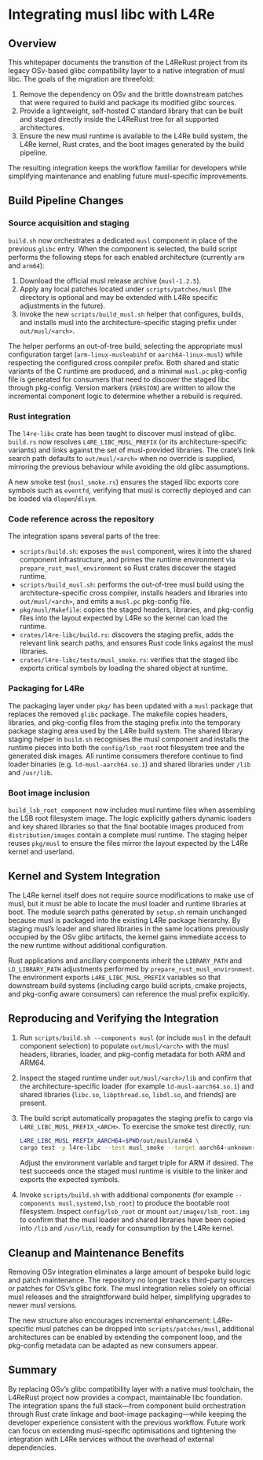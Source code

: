 # Integrating musl libc with L4Re

## Overview

This whitepaper documents the transition of the L4ReRust project from its
legacy OSv-based glibc compatibility layer to a native integration of musl
libc. The goals of the migration are threefold:

1. Remove the dependency on OSv and the brittle downstream patches that were
   required to build and package its modified glibc sources.
2. Provide a lightweight, self-hosted C standard library that can be built and
   staged directly inside the L4ReRust tree for all supported architectures.
3. Ensure the new musl runtime is available to the L4Re build system, the L4Re
   kernel, Rust crates, and the boot images generated by the build pipeline.

The resulting integration keeps the workflow familiar for developers while
simplifying maintenance and enabling future musl-specific improvements.

## Build Pipeline Changes

### Source acquisition and staging

`build.sh` now orchestrates a dedicated `musl` component in place of the
previous `glibc` entry. When the component is selected, the build script
performs the following steps for each enabled architecture (currently `arm`
and `arm64`):

1. Download the official musl release archive (`musl-1.2.5`).
2. Apply any local patches located under `scripts/patches/musl` (the directory
   is optional and may be extended with L4Re specific adjustments in the
   future).
3. Invoke the new `scripts/build_musl.sh` helper that configures, builds, and
   installs musl into the architecture-specific staging prefix under
   `out/musl/<arch>`.

The helper performs an out-of-tree build, selecting the appropriate musl
configuration target (`arm-linux-musleabihf` or `aarch64-linux-musl`) while
respecting the configured cross compiler prefix. Both shared and static
variants of the C runtime are produced, and a minimal `musl.pc` pkg-config
file is generated for consumers that need to discover the staged libc through
pkg-config. Version markers (`VERSION`) are written to allow the incremental
component logic to determine whether a rebuild is required.

### Rust integration

The `l4re-libc` crate has been taught to discover musl instead of glibc.
`build.rs` now resolves `L4RE_LIBC_MUSL_PREFIX` (or its architecture-specific
variants) and links against the set of musl-provided libraries. The crate’s
link search path defaults to `out/musl/<arch>` when no override is supplied,
mirroring the previous behaviour while avoiding the old glibc assumptions.

A new smoke test (`musl_smoke.rs`) ensures the staged libc exports core
symbols such as `eventfd`, verifying that musl is correctly deployed and can be
loaded via `dlopen`/`dlsym`.

### Code reference across the repository

The integration spans several parts of the tree:

- `scripts/build.sh`: exposes the `musl` component, wires it into the shared
  component infrastructure, and primes the runtime environment via
  `prepare_rust_musl_environment` so Rust crates discover the staged runtime.
- `scripts/build_musl.sh`: performs the out-of-tree musl build using the
  architecture-specific cross compiler, installs headers and libraries into
  `out/musl/<arch>`, and emits a `musl.pc` pkg-config file.
- `pkg/musl/Makefile`: copies the staged headers, libraries, and pkg-config
  files into the layout expected by L4Re so the kernel can load the runtime.
- `crates/l4re-libc/build.rs`: discovers the staging prefix, adds the relevant
  link search paths, and ensures Rust code links against the musl libraries.
- `crates/l4re-libc/tests/musl_smoke.rs`: verifies that the staged libc exports
  critical symbols by loading the shared object at runtime.

### Packaging for L4Re

The packaging layer under `pkg/` has been updated with a `musl` package that
replaces the removed `glibc` package. The makefile copies headers, libraries,
and pkg-config files from the staging prefix into the temporary package staging
area used by the L4Re build system. The shared library staging helper in
`build.sh` recognises the musl component and installs the runtime pieces into
both the `config/lsb_root` root filesystem tree and the generated disk images.
All runtime consumers therefore continue to find loader binaries (e.g.
`ld-musl-aarch64.so.1`) and shared libraries under `/lib` and `/usr/lib`.

### Boot image inclusion

`build_lsb_root_component` now includes musl runtime files when assembling the
LSB root filesystem image. The logic explicitly gathers dynamic loaders and
key shared libraries so that the final bootable images produced from
`distribution/images` contain a complete musl runtime. The staging helper reuses
`pkg/musl` to ensure the files mirror the layout expected by the L4Re kernel
and userland.

## Kernel and System Integration

The L4Re kernel itself does not require source modifications to make use of
musl, but it must be able to locate the musl loader and runtime libraries at
boot. The module search paths generated by `setup.sh` remain unchanged because
musl is packaged into the existing L4Re package hierarchy. By staging musl’s
loader and shared libraries in the same locations previously occupied by the
OSv glibc artifacts, the kernel gains immediate access to the new runtime
without additional configuration.

Rust applications and ancillary components inherit the `LIBRARY_PATH` and
`LD_LIBRARY_PATH` adjustments performed by `prepare_rust_musl_environment`. The
environment exports `L4RE_LIBC_MUSL_PREFIX` variables so that downstream build
systems (including cargo build scripts, cmake projects, and pkg-config aware
consumers) can reference the musl prefix explicitly.

## Reproducing and Verifying the Integration

1. Run `scripts/build.sh --components musl` (or include `musl` in the default
   component selection) to populate `out/musl/<arch>` with the musl headers,
   libraries, loader, and pkg-config metadata for both ARM and ARM64.
2. Inspect the staged runtime under `out/musl/<arch>/lib` and confirm that the
   architecture-specific loader (for example `ld-musl-aarch64.so.1`) and shared
   libraries (`libc.so`, `libpthread.so`, `libdl.so`, and friends) are present.
3. The build script automatically propagates the staging prefix to cargo via
   `L4RE_LIBC_MUSL_PREFIX_<ARCH>`. To exercise the smoke test directly, run:

   ```bash
   L4RE_LIBC_MUSL_PREFIX_AARCH64=$PWD/out/musl/arm64 \
   cargo test -p l4re-libc --test musl_smoke --target aarch64-unknown-linux-musl
   ```

   Adjust the environment variable and target triple for ARM if desired. The
   test succeeds once the staged musl runtime is visible to the linker and
   exports the expected symbols.
4. Invoke `scripts/build.sh` with additional components (for example
   `--components musl,systemd,lsb_root`) to produce the bootable root
   filesystem. Inspect `config/lsb_root` or mount `out/images/lsb_root.img` to
   confirm that the musl loader and shared libraries have been copied into
   `/lib` and `/usr/lib`, ready for consumption by the L4Re kernel.

## Cleanup and Maintenance Benefits

Removing OSv integration eliminates a large amount of bespoke build logic and
patch maintenance. The repository no longer tracks third-party sources or
patches for OSv’s glibc fork. The musl integration relies solely on official
musl releases and the straightforward build helper, simplifying upgrades to
newer musl versions.

The new structure also encourages incremental enhancement: L4Re-specific musl
patches can be dropped into `scripts/patches/musl`, additional architectures can
be enabled by extending the component loop, and the pkg-config metadata can be
adapted as new consumers appear.

## Summary

By replacing OSv’s glibc compatibility layer with a native musl toolchain, the
L4ReRust project now provides a compact, maintainable libc foundation. The
integration spans the full stack—from component build orchestration through
Rust crate linkage and boot-image packaging—while keeping the developer
experience consistent with the previous workflow. Future work can focus on
extending musl-specific optimisations and tightening the integration with
L4Re services without the overhead of external dependencies.

